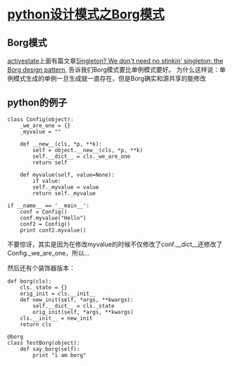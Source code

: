 #  [python设计模式之Borg模式](http://dongweiming.github.io/python-borg.html)

## Borg模式

[activestate](http://code.activestate.com)上面有篇文章[Singleton? We don't need no
stinkin' singleton: the Borg design
pattern](http://code.activestate.com/recipes/66531/), 告诉我们Borg模式要比单例模式要好。
为什么这样说：单例模式生成的单例一旦生成就一直存在，但是Borg确实和源共享的能修改

## python的例子

    
    
    class Config(object):
        _we_are_one = {}
        _myvalue = ""
    
        def __new__(cls, *p, **k):
            self = object.__new__(cls, *p, **k)
            self.__dict__ = cls._we_are_one
            return self
    
        def myvalue(self, value=None):
            if value:
            self._myvalue = value
            return self._myvalue
    
    if __name__ == '__main__':
        conf = Config()
        conf.myvalue("Hello")
        conf2 = Config()
        print conf2.myvalue()
    

不要惊讶，其实是因为在修改myvalue的时候不仅修改了conf.__dict__还修改了Config._we_are_one，所以…

然后还有个装饰器版本：

    
    
    def borg(cls):
        cls._state = {}
        orig_init = cls.__init__
        def new_init(self, *args, **kwargs):
            self.__dict__ = cls._state
            orig_init(self, *args, **kwargs)
        cls.__init__ = new_init
        return cls
    
    @borg
    class TestBorg(object):
        def say_borg(self):
            print "i am borg"
    


